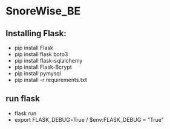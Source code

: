 # SnoreWise_BE

## Installing Flask:

- pip install Flask
- pip install flask boto3
- pip install flask-sqlalchemy
- pip install Flask-Bcrypt
- pip install pymysql
- pip install -r requirements.txt


## run flask

- flask run 
- export FLASK_DEBUG=True / $env:FLASK_DEBUG = "True"
